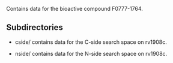 Contains data for the bioactive compound F0777-1764.

## Subdirectories

- cside/ contains data for the C-side search space on rv1908c.

- nside/ contains data for the N-side search space on rv1908c.

